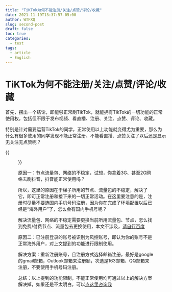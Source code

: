 ```yaml
---
title: "TiKTok为何不能注册/关注/点赞/评论/收藏"
date: 2021-11-19T13:37:57-05:00
author: WTFXQ
slug: second-post
draft: false
toc: true
categories:
  - test
tags:
  - article
  - English
---
```




# TiKTok为何不能注册/关注/点赞/评论/收藏

首先，摆出一个结论，即能够正常刷TikTok，就能拥有TikTok的一切功能的正常使用权，包括但不限于发布视频、看直播、注册、关注、点赞、评论、收藏。

特别是针对需要运营TikTok的同学，正常使用以上功能就变得尤为重要，那么为什么有很多使用的同学发现不能正常注册、不能看直播、点赞关注了以后还是显示无关注无点赞呢？

{{<figure src="https://www.z4a.net/images/2021/11/20/_20211120135752.md.png" title="TikTok使用图示" width="300">}}

原因一：节点流量包、网络的不稳定，试想，你拿着3G、甚至2G网络去刷抖音，抖音能正常使用吗？

所以，这里的原因在于梯子所用的节点、流量包的不稳定，解决了它，即可正常注册和接下来的一切正常活动。在这里要注意的是，注册时尽量不要选国内手机号码注册，因为你在完成了环境配置以后已经是“海外用户”了，怎么会有国内手机号呢？

解决流量包、网络的不稳定需要更换当前所用流量包、节点，怎么找到免费/付费节点、流量包去更换使用，本文不涉及，[请自行百度](https://shop355201770.taobao.com/index.htm?spm=2013.1.w5002-24084092210.2.328014b4jONWRm)

原因二：已注册登录的账号被识别为风控账号，即认为你的账号不是正常海外用户，对上文提到的功能进行限制使用。

解决方案：重新注册账号，且注册方式选择邮箱注册，最好是google的gmail邮箱，Outlook邮箱来注册额，次选是163邮箱、QQ邮箱来注册，不要使用手机号码注册。

总结：以上提到的功能限制，不能正常使用均可通过以上的解决方案解决掉，如果还是不太明白，可以[点这里咨询我](https://shop355201770.taobao.com/index.htm?spm=2013.1.w5002-24084092210.2.328014b4jONWRm)

